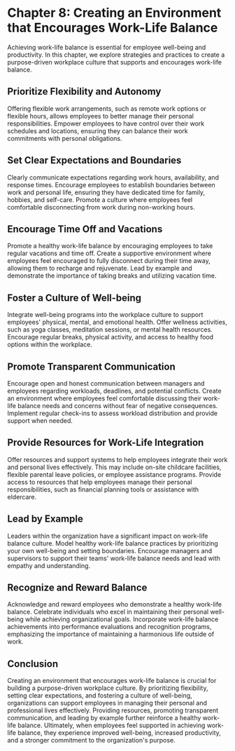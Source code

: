 Chapter 8: Creating an Environment that Encourages Work-Life Balance
====================================================================

Achieving work-life balance is essential for employee well-being and productivity. In this chapter, we explore strategies and practices to create a purpose-driven workplace culture that supports and encourages work-life balance.

Prioritize Flexibility and Autonomy
-----------------------------------

Offering flexible work arrangements, such as remote work options or flexible hours, allows employees to better manage their personal responsibilities. Empower employees to have control over their work schedules and locations, ensuring they can balance their work commitments with personal obligations.

Set Clear Expectations and Boundaries
-------------------------------------

Clearly communicate expectations regarding work hours, availability, and response times. Encourage employees to establish boundaries between work and personal life, ensuring they have dedicated time for family, hobbies, and self-care. Promote a culture where employees feel comfortable disconnecting from work during non-working hours.

Encourage Time Off and Vacations
--------------------------------

Promote a healthy work-life balance by encouraging employees to take regular vacations and time off. Create a supportive environment where employees feel encouraged to fully disconnect during their time away, allowing them to recharge and rejuvenate. Lead by example and demonstrate the importance of taking breaks and utilizing vacation time.

Foster a Culture of Well-being
------------------------------

Integrate well-being programs into the workplace culture to support employees' physical, mental, and emotional health. Offer wellness activities, such as yoga classes, meditation sessions, or mental health resources. Encourage regular breaks, physical activity, and access to healthy food options within the workplace.

Promote Transparent Communication
---------------------------------

Encourage open and honest communication between managers and employees regarding workloads, deadlines, and potential conflicts. Create an environment where employees feel comfortable discussing their work-life balance needs and concerns without fear of negative consequences. Implement regular check-ins to assess workload distribution and provide support when needed.

Provide Resources for Work-Life Integration
-------------------------------------------

Offer resources and support systems to help employees integrate their work and personal lives effectively. This may include on-site childcare facilities, flexible parental leave policies, or employee assistance programs. Provide access to resources that help employees manage their personal responsibilities, such as financial planning tools or assistance with eldercare.

Lead by Example
---------------

Leaders within the organization have a significant impact on work-life balance culture. Model healthy work-life balance practices by prioritizing your own well-being and setting boundaries. Encourage managers and supervisors to support their teams' work-life balance needs and lead with empathy and understanding.

Recognize and Reward Balance
----------------------------

Acknowledge and reward employees who demonstrate a healthy work-life balance. Celebrate individuals who excel in maintaining their personal well-being while achieving organizational goals. Incorporate work-life balance achievements into performance evaluations and recognition programs, emphasizing the importance of maintaining a harmonious life outside of work.

Conclusion
----------

Creating an environment that encourages work-life balance is crucial for building a purpose-driven workplace culture. By prioritizing flexibility, setting clear expectations, and fostering a culture of well-being, organizations can support employees in managing their personal and professional lives effectively. Providing resources, promoting transparent communication, and leading by example further reinforce a healthy work-life balance. Ultimately, when employees feel supported in achieving work-life balance, they experience improved well-being, increased productivity, and a stronger commitment to the organization's purpose.
